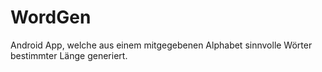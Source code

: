 # WordGen
Android App, welche aus einem mitgegebenen Alphabet sinnvolle Wörter bestimmter Länge generiert.
